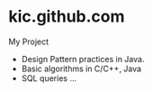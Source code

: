 # kic.github.com

My Project

- Design Pattern practices in Java.
- Basic algorithms in C/C++, Java
- SQL queries
...
